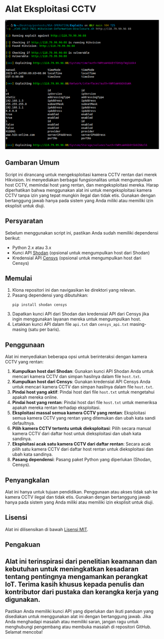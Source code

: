 # Alat Eksploitasi CCTV
![Logo](Screenshot_2023-07-23_09-57-38.png)
## Gambaran Umum
Script ini dirancang untuk mengeksploitasi kamera CCTV rentan dari merek Hikvision. Ini menyediakan berbagai fungsionalitas untuk mengumpulkan host CCTV, memindai host yang rentan, dan mengeksploitasi mereka. Harap diperhatikan bahwa menggunakan alat ini untuk mengeksploitasi kamera CCTV tanpa izin yang tepat mungkin ilegal dan tidak etis. Gunakan dengan bertanggung jawab hanya pada sistem yang Anda miliki atau memiliki izin eksplisit untuk diuji.
## Persyaratan
Sebelum menggunakan script ini, pastikan Anda sudah memiliki dependensi berikut:
- Python 2.x atau 3.x
- Kunci API [Shodan](https://shodan.io) (opsional untuk mengumpulkan host dari Shodan)
- Kredensial API [Censys](https://censys.io) (opsional untuk mengumpulkan host dari Censys)
## Memulai
1. Klona repositori ini dan navigasikan ke direktori yang relevan.
2. Pasang dependensi yang dibutuhkan:
   ```
   pip install shodan censys
   ```
3. Dapatkan kunci API dari Shodan dan kredensial API dari Censys jika ingin menggunakan layanan mereka untuk mengumpulkan host.
4. Letakkan kunci API dalam file `api.txt` dan `censys_api.txt` masing-masing (satu per baris).
## Penggunaan
Alat ini menyediakan beberapa opsi untuk berinteraksi dengan kamera CCTV yang rentan:
1. **Kumpulkan host dari Shodan**: Gunakan kunci API Shodan Anda untuk mencari kamera CCTV dan simpan hasilnya dalam file `host.txt`.
2. **Kumpulkan host dari Censys**: Gunakan kredensial API Censys Anda untuk mencari kamera CCTV dan simpan hasilnya dalam file `host.txt`.
3. **Pindai host yang aktif**: Pindai host dari file `host.txt` untuk mengetahui apakah mereka online.
4. **Pindai host yang rentan**: Pindai host dari file `host.txt` untuk memeriksa apakah mereka rentan terhadap eksploitasi.
5. **Eksploitasi massal semua kamera CCTV yang rentan**: Eksploitasi semua kamera CCTV yang rentan yang ditemukan dan ubah kata sandi defaultnya.
6. **Pilih kamera CCTV tertentu untuk dieksploitasi**: Pilih secara manual kamera CCTV dari daftar host untuk dieksploitasi dan ubah kata sandinya.
7. **Eksploitasi acak satu kamera CCTV dari daftar rentan**: Secara acak pilih satu kamera CCTV dari daftar host rentan untuk dieksploitasi dan ubah kata sandinya.
8. **Pasang dependensi**: Pasang paket Python yang diperlukan (Shodan, Censys).
## Penyangkalan
Alat ini hanya untuk tujuan pendidikan. Penggunaan atau akses tidak sah ke kamera CCTV ilegal dan tidak etis. Gunakan dengan bertanggung jawab hanya pada sistem yang Anda miliki atau memiliki izin eksplisit untuk diuji.
## Lisensi
Alat ini dilisensikan di bawah [Lisensi MIT](LICENSE).
## Pengakuan
Alat ini terinspirasi dari penelitian keamanan dan kebutuhan untuk meningkatkan kesadaran tentang pentingnya mengamankan perangkat IoT. Terima kasih khusus kepada penulis dan kontributor dari pustaka dan kerangka kerja yang digunakan.
---
Pastikan Anda memiliki kunci API yang diperlukan dan ikuti panduan yang disediakan untuk menggunakan alat ini dengan bertanggung jawab. Jika Anda menghadapi masalah atau memiliki saran, jangan ragu untuk menghubungi pengembang atau membuka masalah di repositori GitHub. Selamat mencoba!

